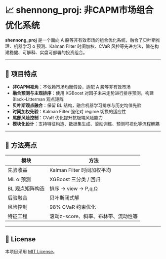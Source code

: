# 📈 shennong_proj: 非CAPM市场组合优化系统

**shennong_proj** 是一个面向 A 股等非有效市场的组合优化系统，融合了贝叶斯推理、机器学习 α 预测、Kalman Filter 时间加权、CVaR 风控等先进方法，旨在构建稳健、可解释、实盘可部署的投资组合。

---

## 🚀 项目特点

- **非CAPM视角**：不依赖市场均衡假设，适配 A 股等非有效市场
- **融合预测与主观排序**：使用 XGBoost 对因子未来走势进行排序预测，构建 Black–Litterman 观点矩阵
- **贝叶斯观点融合**：保留 BL 结构，融合机器学习排序与历史均值先验
- **时间加权先验**：Kalman Filter 强化对 regime 切换的适应性
- **尾部风险控制**：CVaR 优化提升抗极端风险能力
- **模块化设计**：支持特征构造、数据集生成、滚动训练、预测可视化等流程解耦

---

## 🧠 方法亮点

| 模块        | 方法                    |
| --------- | --------------------- |
| 先验收益      | Kalman Filter 时间加权平均  |
| ML α 预测   | XGBoost 三分类 / 回归      |
| BL 观点矩阵构造 | 排序 → view → P,q,Ω     |
| 后验融合      | 贝叶斯闭式解                |
| 风险控制      | 98% CVaR 约束优化         |
| 特征工程      | 滚动z-score、斜率、布林带、流动性等 |

---

## 📄 License

本项目采用 [MIT License](LICENSE)。

```